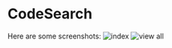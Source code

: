 CodeSearch
==========
Here are some screenshots:
![index](https://github.com/shafiry/CodeSearch/blob/master/codesearch1.png)
![view all](https://github.com/shafiry/CodeSearch/blob/master/codesearch2.png)
